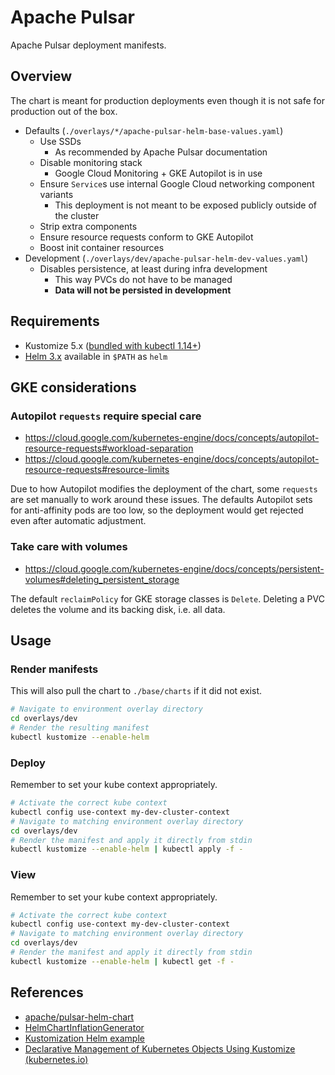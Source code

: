 # Apache Pulsar

Apache Pulsar deployment manifests.

## Overview

The chart is meant for production deployments even though it is not safe for production out of the box.

- Defaults (`./overlays/*/apache-pulsar-helm-base-values.yaml`)
  - Use SSDs
    - As recommended by Apache Pulsar documentation
  - Disable monitoring stack
    - Google Cloud Monitoring + GKE Autopilot is in use
  - Ensure `Service`s use internal Google Cloud networking component variants
    - This deployment is not meant to be exposed publicly outside of the cluster
  - Strip extra components
  - Ensure resource requests conform to GKE Autopilot
  - Boost init container resources
- Development (`./overlays/dev/apache-pulsar-helm-dev-values.yaml`)
  - Disables persistence, at least during infra development
    - This way PVCs do not have to be managed
    - **Data will not be persisted in development**

## Requirements

- Kustomize 5.x ([bundled with kubectl 1.14+](https://kubernetes.io/docs/tasks/tools/#kubectl))
- [Helm 3.x](https://helm.sh/docs/intro/install/) available in `$PATH` as `helm`

## GKE considerations

### Autopilot `requests` require special care

- https://cloud.google.com/kubernetes-engine/docs/concepts/autopilot-resource-requests#workload-separation
- https://cloud.google.com/kubernetes-engine/docs/concepts/autopilot-resource-requests#resource-limits

Due to how Autopilot modifies the deployment of the chart, some `requests` are set manually to work around
these issues. The defaults Autopilot sets for anti-affinity pods are too low, so the deployment would get
rejected even after automatic adjustment.

### Take care with volumes

- https://cloud.google.com/kubernetes-engine/docs/concepts/persistent-volumes#deleting_persistent_storage

The default `reclaimPolicy` for GKE storage classes is `Delete`. Deleting a PVC deletes the volume and its backing disk, i.e. all data.

## Usage

### Render manifests

This will also pull the chart to `./base/charts` if it did not exist.

```sh
# Navigate to environment overlay directory
cd overlays/dev
# Render the resulting manifest
kubectl kustomize --enable-helm
```

### Deploy

Remember to set your kube context appropriately.

```sh
# Activate the correct kube context
kubectl config use-context my-dev-cluster-context
# Navigate to matching environment overlay directory
cd overlays/dev
# Render the manifest and apply it directly from stdin
kubectl kustomize --enable-helm | kubectl apply -f -
```

### View

Remember to set your kube context appropriately.

```sh
# Activate the correct kube context
kubectl config use-context my-dev-cluster-context
# Navigate to matching environment overlay directory
cd overlays/dev
# Render the manifest and apply it directly from stdin
kubectl kustomize --enable-helm | kubectl get -f -
```

## References

- [apache/pulsar-helm-chart](https://github.com/apache/pulsar-helm-chart/tree/master)
- [HelmChartInflationGenerator](https://kubectl.docs.kubernetes.io/references/kustomize/builtins/#_helmchartinflationgenerator_)
- [Kustomization Helm example](https://github.com/kubernetes-sigs/kustomize/blob/master/examples/chart.md)
- [Declarative Management of Kubernetes Objects Using Kustomize (kubernetes.io)](https://kubernetes.io/docs/tasks/manage-kubernetes-objects/kustomization/)

